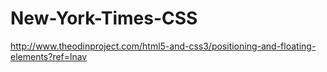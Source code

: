 # New-York-Times-CSS
http://www.theodinproject.com/html5-and-css3/positioning-and-floating-elements?ref=lnav
